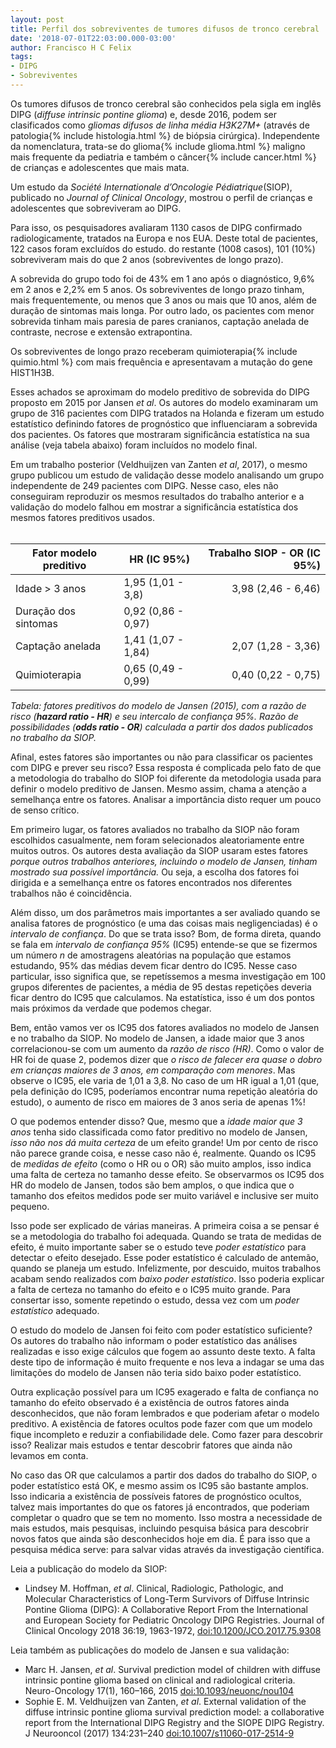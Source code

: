 ```yaml
---
layout: post
title: Perfil dos sobreviventes de tumores difusos de tronco cerebral
date: '2018-07-01T22:03:00.000-03:00'
author: Francisco H C Felix
tags:
- DIPG
- Sobreviventes
---
```


Os tumores difusos de tronco cerebral são conhecidos pela sigla em inglês DIPG
(_diffuse intrinsic pontine glioma_) e, desde 2016, podem ser clasificados como _gliomas difusos de linha média H3K27M+_ (através de patologia{% include histologia.html %} de biópsia cirúrgica). Independente da nomenclatura, trata-se do glioma{% include glioma.html %} maligno mais frequente da pediatria e também o câncer{% include cancer.html %} de crianças e adolescentes que mais mata.
<!--more-->

Um estudo da _Société Internationale d’Oncologie Pédiatrique_(SIOP), publicado
no _Journal of Clinical Oncology_, mostrou o perfil de crianças e adolescentes
que sobreviveram ao DIPG.

Para isso, os pesquisadores avaliaram 1130 casos de DIPG confirmado radiologicamente, tratados na Europa e nos EUA. Deste total de pacientes, 122 casos foram excluídos do estudo. do restante (1008 casos), 101 (10%) sobreviveram mais do que 2 anos (sobreviventes de longo prazo).

A sobrevida do grupo todo foi de 43% em 1 ano após o diagnóstico, 9,6% em 2 anos
e 2,2% em 5 anos. Os sobreviventes de longo prazo tinham, mais frequentemente,
ou menos que 3 anos ou mais que 10 anos, além de duração de sintomas mais longa.
Por outro lado, os pacientes com menor sobrevida tinham mais paresia de pares cranianos, captação anelada de contraste, necrose e extensão extrapontina.

Os sobreviventes de longo prazo receberam quimioterapia{% include quimio.html %} com mais frequência e apresentavam a mutação do gene HIST1H3B.

Esses achados se aproximam do modelo preditivo de sobrevida do DIPG proposto em 2015 por Jansen _et al_. Os autores do modelo examinaram um grupo de 316 pacientes com DIPG tratados na Holanda e fizeram um estudo estatístico definindo fatores de prognóstico que influenciaram a sobrevida dos pacientes. Os fatores que mostraram significância estatística na sua análise (veja tabela abaixo) foram incluídos no modelo final.

Em um trabalho posterior (Veldhuijzen van Zanten _et al_, 2017), o mesmo grupo publicou um estudo de validação desse modelo analisando um grupo independente de 249 pacientes com DIPG. Nesse caso, eles não conseguiram reproduzir os mesmos resultados do trabalho anterior e a validação do modelo falhou em mostrar a significância estatística dos mesmos fatores preditivos usados.
<br/><br/>

| Fator modelo preditivo | HR (IC 95%) | Trabalho SIOP - OR (IC 95%) |
| --- | --- | ---:|
| Idade > 3 anos | 1,95 (1,01 - 3,8) | 3,98 (2,46 - 6,46) |
| Duração dos sintomas | 0,92 (0,86 - 0,97) | |
| Captação anelada | 1,41 (1,07 - 1,84) | 2,07 (1,28 - 3,36) |
| Quimioterapia | 0,65 (0,49 - 0,99) | 0,40 (0,22 - 0,75) |

_Tabela: fatores preditivos do modelo de Jansen (2015), com a razão de risco (**hazard ratio - HR**) e seu intercalo de confiança 95%. Razão de possibilidades (**odds ratio - OR**) calculada a partir dos dados publicados no trabalho da SIOP._

Afinal, estes fatores são importantes ou não para classificar os pacientes com DIPG e prever seu risco? Essa resposta é complicada pelo fato de que a metodologia do trabalho do SIOP foi diferente da metodologia usada para definir o modelo preditivo de Jansen. Mesmo assim, chama a atenção a semelhança entre os fatores. Analisar a importância disto requer um pouco de senso crítico.

Em primeiro lugar, os fatores avaliados no trabalho da SIOP não foram escolhidos casualmente, nem foram selecionados aleatoriamente entre muitos outros. Os autores desta avaliação da SIOP usaram estes fatores _porque outros trabalhos anteriores, incluindo o modelo de Jansen, tinham mostrado sua possível importância._ Ou seja, a escolha dos fatores foi dirigida e a semelhança entre os fatores encontrados nos diferentes trabalhos não é coincidência.

Além disso, um dos parâmetros mais importantes a ser avaliado quando se analisa fatores de prognóstico (e uma das coisas mais negligenciadas) é o _intervalo de confiança_. Do que se trata isso? Bom, de forma direta, quando se fala em _intervalo de confiança 95%_ (IC95) entende-se que se fizermos um número _n_ de amostragens aleatórias na população que estamos estudando, 95% das médias devem ficar dentro do IC95. Nesse caso particular, isso significa que, se repetíssemos a mesma investigação em 100 grupos diferentes de pacientes, a média de 95 destas repetições deveria ficar dentro do IC95 que calculamos. Na estatística, isso é um dos pontos mais próximos da verdade que podemos chegar.

Bem, então vamos ver os IC95 dos fatores avaliados no modelo de Jansen e no trabalho da SIOP. No modelo de Jansen, a idade maior que 3 anos correlacionou-se com um aumento da _razão de risco (HR)_. Como o valor de HR foi de quase 2, podemos dizer que _o risco de falecer era quase o dobro em crianças maiores de 3 anos, em comparação com menores_. Mas observe o IC95, ele varia de 1,01 a 3,8. No caso de um HR igual a 1,01 (que, pela definição do IC95, poderíamos encontrar numa repetição aleatória do estudo), o aumento de risco em maiores de 3 anos seria de apenas 1%!

O que podemos entender disso? Que, mesmo que a _idade maior que 3 anos_ tenha sido classificada como fator preditivo no modelo de Jansen, _isso não nos dá muita certeza_ de um efeito grande! Um por cento de risco não parece grande coisa, e nesse caso não é, realmente. Quando os IC95 de _medidas de efeito_ (como o HR ou o OR) são muito amplos, isso indica uma falta de certeza no tamanho desse efeito. Se observarmos os IC95 dos HR do modelo de Jansen, todos são bem amplos, o que indica que o tamanho dos efeitos medidos pode ser muito variável e inclusive ser muito pequeno.

Isso pode ser explicado de várias maneiras. A primeira coisa a se pensar é se a metodologia do trabalho foi adequada. Quando se trata de medidas de efeito, é muito importante saber se o estudo teve _poder estatístico_ para detectar o efeito desejado. Esse poder estatístico é calculado de antemão, quando se planeja um estudo. Infelizmente, por descuido, muitos trabalhos acabam sendo realizados com _baixo poder estatístico_. Isso poderia explicar a falta de certeza no tamanho do efeito e o IC95 muito grande. Para consertar isso, somente repetindo o estudo, dessa vez com um _poder estatístico_ adequado.

O estudo do modelo de Jansen foi feito com poder estatístico suficiente? Os autores do trabalho não informam o poder estatístico das análises realizadas e isso exige cálculos que fogem ao assunto deste texto. A falta deste tipo de informação é muito frequente e nos leva a indagar se uma das limitações do modelo de Jansen não teria sido baixo poder estatístico.

Outra explicação possível para um IC95 exagerado e falta de confiança no tamanho do efeito observado é a existência de outros fatores ainda desconhecidos, que não foram lembrados e que poderiam afetar o modelo preditivo. A existência de fatores ocultos pode fazer com que um modelo fique incompleto e reduzir a confiabilidade dele. Como fazer para descobrir isso? Realizar mais estudos e tentar descobrir fatores que ainda não levamos em conta.

No caso das OR que calculamos a partir dos dados do trabalho do SIOP, o poder estatístico está OK, e mesmo assim os IC95 são bastante amplos. Isso indicaria a existência de possíveis fatores de prognóstico ocultos, talvez mais importantes do que os fatores já encontrados, que poderiam completar o quadro que se tem no momento. Isso mostra a necessidade de mais estudos, mais pesquisas, incluindo pesquisa básica para descobrir novos fatos que ainda são desconhecidos hoje em dia. É para isso que a pesquisa médica serve: para salvar vidas através da investigação científica.

Leia a publicação do modelo da SIOP:
- Lindsey M. Hoffman, _et al_. Clinical, Radiologic, Pathologic, and Molecular Characteristics of Long-Term Survivors of Diffuse Intrinsic Pontine Glioma (DIPG): A Collaborative Report From the International and European Society for Pediatric Oncology DIPG Registries. Journal of Clinical Oncology 2018 36:19, 1963-1972, [doi:10.1200/JCO.2017.75.9308](https://doi.org/10.1200/JCO.2017.75.9308)

Leia também as publicações do modelo de Jansen e sua validação:
- Marc H. Jansen, _et al_. Survival prediction model of children with diffuse intrinsic pontine glioma based on clinical and radiological criteria. Neuro-Oncology 17(1), 160–166, 2015 [doi:10.1093/neuonc/nou104](https://doi.org/10.1093/neuonc/nou104)
- Sophie E. M. Veldhuijzen van Zanten, _et al_. External validation of the diffuse intrinsic pontine glioma survival prediction model: a collaborative report from the International DIPG Registry and the SIOPE DIPG Registry. J Neurooncol (2017) 134:231–240 [doi:10.1007/s11060-017-2514-9](https://doi.org/10.1007/s11060-017-2514-9)
